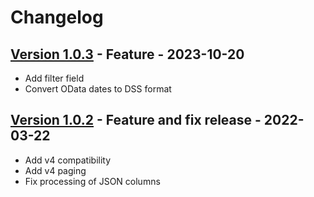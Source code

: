 # Changelog

## [Version 1.0.3](https://github.com/dataiku/dss-plugin-sap-odata/releases/tag/v1.0.3) - Feature - 2023-10-20

- Add filter field
- Convert OData dates to DSS format

## [Version 1.0.2](https://github.com/dataiku/dss-plugin-sap-odata/releases/tag/v1.0.2) - Feature and fix release - 2022-03-22

- Add v4 compatibility
- Add v4 paging
- Fix processing of JSON columns
